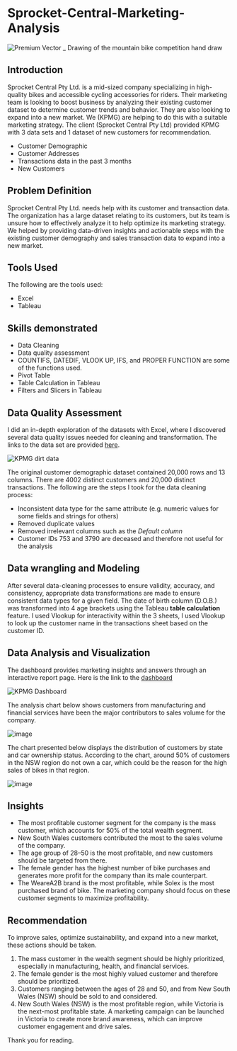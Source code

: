 # Sprocket-Central-Marketing-Analysis
![Premium Vector _ Drawing of the mountain bike competition hand draw](https://github.com/Emmanuelson321/Sprocket-Central-Analysis/assets/134542481/8cdd1b93-0cd8-4669-9a94-1739afa733a5)


## Introduction
Sprocket Central Pty Ltd. is a mid-sized company specializing in high-quality bikes and accessible cycling accessories for riders. Their marketing team is looking to boost business by analyzing their existing customer dataset to determine customer trends and behavior. They are also looking to expand into a new market.
We (KPMG) are helping to do this with a suitable marketing strategy.
The client (Sprocket Central Pty Ltd) provided KPMG with 3 data sets and 1 dataset of new customers for recommendation.

- Customer Demographic 
- Customer Addresses
- Transactions data in the past 3 months
- New Customers

## Problem Definition
Sprocket Central Pty Ltd. needs help with its customer and transaction data. The organization has a large dataset relating to its customers, but its team is unsure how to effectively analyze it to help optimize its marketing strategy. We helped by providing data-driven insights and actionable steps with the existing customer demography and sales transaction data to expand into a new market.

## Tools Used
The following are the tools used:
- Excel
- Tableau

## Skills demonstrated
- Data Cleaning
- Data quality assessment
- COUNTIFS, DATEDIF, VLOOK UP, IFS, and PROPER FUNCTION are some of the functions used.
- Pivot Table
- Table Calculation in Tableau
- Filters and Slicers in Tableau

## Data Quality Assessment
I did an in-depth exploration of the datasets with Excel, where I discovered several data quality issues needed for cleaning and transformation. The links to the data set are provided [here](https://cdn-assets.theforage.com/vinternship_modules/kpmg_data_analytics/KPMG_VI_New_raw_data_update_final.xlsx).

![KPMG dirt data](https://github.com/Emmanuelson321/Sprocket-Central-Analysis/assets/134542481/5706e868-a63e-4d41-b633-a45dfe2e474d)

The original customer demographic dataset contained 20,000 rows and 13 columns. There are 4002 distinct customers and 20,000 distinct transactions. The following are the steps I took for the data cleaning process:
- Inconsistent data type for the same attribute (e.g. numeric values for some fields and strings for others)
- Removed duplicate values
- Removed irrelevant columns such as the _Default column_
- Customer IDs 753 and 3790 are deceased and therefore not useful for the analysis

## Data wrangling and Modeling
After several data-cleaning processes to ensure validity, accuracy, and consistency, appropriate data transformations are made to ensure consistent data types for a given field. The date of birth column (D.O.B.) was transformed into 4 age brackets using the Tableau **table calculation** feature. I used Vlookup for interactivity within the 3 sheets, I used Vlookup to look up the customer name in the transactions sheet based on the customer ID.

## Data Analysis and Visualization
The dashboard provides marketing insights and answers through an interactive report page. Here is the link to the [dashboard](https://public.tableau.com/shared/NWN4RCXC6?:display_count=n&:origin=viz_share_link)

![KPMG Dashboard](https://github.com/Emmanuelson321/Sprocket-Central-Analysis/assets/134542481/a1fa70f8-81da-45eb-9848-4f9952021b85)

The analysis chart below shows customers from manufacturing and financial services have been the major contributors to sales volume for the company.

![image](https://github.com/Emmanuelson321/Sprocket-Central-Marketing_Analysis/assets/134542481/84ba527c-753d-4de7-bb0e-bdf0fe917f86)

The chart presented below displays the distribution of customers by state and car ownership status. According to the chart, around 50% of customers in the NSW region do not own a car, which could be the reason for the high sales of bikes in that region.

![image](https://github.com/Emmanuelson321/Sprocket-Central-Marketing_Analysis/assets/134542481/e5fd2b03-c035-4b84-a8e8-e44cf9a83a57)

## Insights
- The most profitable customer segment for the company is the mass customer, which accounts for 50% of the total wealth segment.
- New South Wales customers contributed the most to the sales volume of the company.
- The age group of 28–50 is the most profitable, and new customers should be targeted from there.
- The female gender has the highest number of bike purchases and generates more profit for the company than its male counterpart.
- The WeareA2B brand is the most profitable, while Solex is the most purchased brand of bike.
The marketing company should focus on these customer segments to maximize profitability.

## Recommendation
To improve sales, optimize sustainability, and expand into a new market, these actions should be taken.
1. The mass customer in the wealth segment should be highly prioritized, especially in manufacturing, health, and financial services.
2. The female gender is the most highly valued customer and therefore should be prioritized.
3. Customers ranging between the ages of 28 and 50, and from New South Wales (NSW) should be sold to and considered.
4. New South Wales (NSW) is the most profitable region, while Victoria is the next-most profitable state. A marketing campaign can be launched in Victoria to create more brand awareness, which can improve customer engagement and drive sales.

Thank you for reading.
